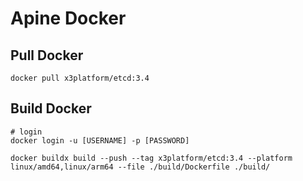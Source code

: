 # Apine Docker

## Pull Docker
```
docker pull x3platform/etcd:3.4
```

## Build Docker
```
# login
docker login -u [USERNAME] -p [PASSWORD]

docker buildx build --push --tag x3platform/etcd:3.4 --platform linux/amd64,linux/arm64 --file ./build/Dockerfile ./build/
```

